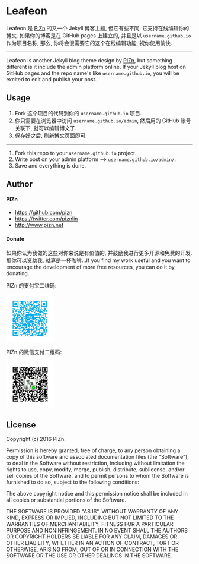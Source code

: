 # Leafeon

Leafeon 是 <a href="http://www.pizn.net">PIZn</a> 的又一个 Jekyll 博客主题, 但它有些不同, 它支持在线编辑你的博文. 如果你的博客是在 GitHub pages 上建立的, 并且是以 `username.github.io` 作为项目名称, 那么, 你将会很需要它的这个在线编辑功能, 祝你使用愉快.

---

Leafeon is another Jekyll blog theme design by <a href="http://www.pizn.net">PIZn</a>, but something different is it include the admin platform online. If your Jekyll blog host on GitHub pages and the repo name's like `username.github.io`, you will be excited to edit and publish your post.

## Usage

1. Fork 这个项目的代码到你的 `username.github.io` 项目.
2. 你只需要在浏览器中访问 `username.github.io/admin`, 然后用的 GitHub 账号关联下, 就可以编辑博文了.
3. 保存好之后, 刷新博文页面即可.

---

1. Fork this repo to your `username.github.io` project.
2. Write post on your admin platform ==> `username.github.io/admin/`.
3. Save and everything is done.

## Author

#### PIZn

* https://github.com/pizn
* https://twitter.com/piznlin
* http://www.pizn.net

#### Donate

如果你认为我做的这些对你来说是有价值的, 并鼓励我进行更多开源和免费的开发. 那你可以资助我, 就算是一杯咖啡...If you find my work useful and you want to encourage the development of more free resources, you can do it by donating.

PIZn 的支付宝二维码:

<img src='./images/alipay_qr.jpg' width=128 height=128 />

PIZn 的微信支付二维码:

<img src='./images/weixin-qr.jpg' width=128 height=128 />

## License

Copyright (c) 2016 PIZn.

Permission is hereby granted, free of charge, to any person obtaining a copy of this software and associated documentation files (the "Software"), to deal in the Software without restriction, including without limitation the rights to use, copy, modify, merge, publish, distribute, sublicense, and/or sell copies of the Software, and to permit persons to whom the Software is furnished to do so, subject to the following conditions:

The above copyright notice and this permission notice shall be included in all copies or substantial portions of the Software.

THE SOFTWARE IS PROVIDED "AS IS", WITHOUT WARRANTY OF ANY KIND, EXPRESS OR IMPLIED, INCLUDING BUT NOT LIMITED TO THE WARRANTIES OF MERCHANTABILITY, FITNESS FOR A PARTICULAR PURPOSE AND NONINFRINGEMENT. IN NO EVENT SHALL THE AUTHORS OR COPYRIGHT HOLDERS BE LIABLE FOR ANY CLAIM, DAMAGES OR OTHER LIABILITY, WHETHER IN AN ACTION OF CONTRACT, TORT OR OTHERWISE, ARISING FROM, OUT OF OR IN CONNECTION WITH THE SOFTWARE OR THE USE OR OTHER DEALINGS IN THE SOFTWARE.


